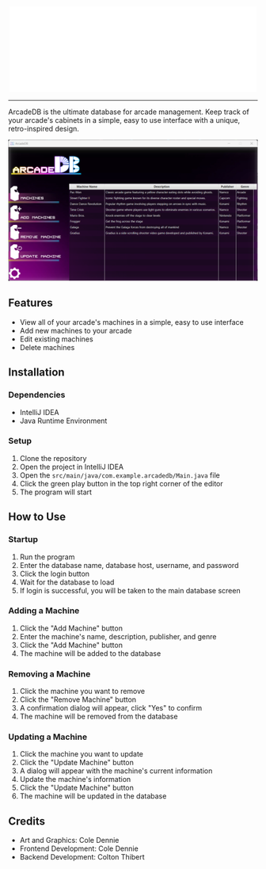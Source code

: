 <div align="center">
    <img src="ArcadeDB_Log.png" alt="ArcadeDB Logo" width="500"/>
</div>

---
ArcadeDB is the ultimate database for arcade management. Keep track of your arcade's cabinets in a simple, easy to use interface with a unique, retro-inspired design.

![Mockup art for ArcadeDB](arcadedbscreenshot1.png)

## Features
- View all of your arcade's machines in a simple, easy to use interface
- Add new machines to your arcade
- Edit existing machines
- Delete machines

## Installation

### Dependencies
- IntelliJ IDEA
- Java Runtime Environment

### Setup
1. Clone the repository
2. Open the project in IntelliJ IDEA
3. Open the `src/main/java/com.example.arcadedb/Main.java` file
4. Click the green play button in the top right corner of the editor
5. The program will start

## How to Use

### Startup
1. Run the program
2. Enter the database name, database host, username, and password
3. Click the login button
4. Wait for the database to load
5. If login is successful, you will be taken to the main database screen

### Adding a Machine
1. Click the "Add Machine" button
2. Enter the machine's name, description, publisher, and genre
3. Click the "Add Machine" button
4. The machine will be added to the database

### Removing a Machine
1. Click the machine you want to remove
2. Click the "Remove Machine" button
3. A confirmation dialog will appear, click "Yes" to confirm
4. The machine will be removed from the database

### Updating a Machine
1. Click the machine you want to update
2. Click the "Update Machine" button
3. A dialog will appear with the machine's current information
4. Update the machine's information
5. Click the "Update Machine" button
6. The machine will be updated in the database

## Credits
- Art and Graphics: Cole Dennie
- Frontend Development: Cole Dennie
- Backend Development: Colton Thibert